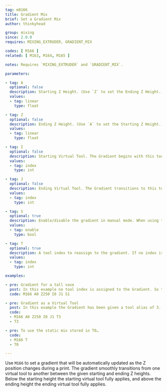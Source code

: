 ```yaml
---
tag: m0166
title: Gradient Mix
brief: Set a Gradient Mix
author: thinkyhead

group: mixing
since: 2.0.0
requires: MIXING_EXTRUDER, GRADIENT_MIX

codes: [ M166 ]
related: [ M163, M164, M165 ]

notes: Requires `MIXING_EXTRUDER` and `GRADIENT_MIX`.

parameters:

- tag: A
  optional: false
  description: Starting Z Height. (Use `Z` to set the Ending Z Height.)
  values:
  - tag: linear
    type: float

- tag: Z
  optional: false
  description: Ending Z Height. (Use `A` to set the Starting Z Height.)
  values:
  - tag: linear
    type: float

- tag: I
  optional: false
  description: Starting Virtual Tool. The Gradient begins with this tool-mix. Below the Starting Z Height the Starting Virtual Tool fully applies.
  values:
  - tag: index
    type: int

- tag: J
  optional: false
  description: Ending Virtual Tool. The Gradient transitions to this tool-mix as Z approaches the Ending Z Height. Above the Ending Z Height the Ending Virtual Tool fully applies.
  values:
  - tag: index
    type: int

- tag: S
  optional: true
  description: Enable/disable the gradient in manual mode. When using the tool index alias, tool-change commands determine whether or not the gradient is enabled.
  values:
  - tag: enable
    type: bool

- tag: T
  optional: true
  description: A tool index to reassign to the gradient. If no index is given, cancel the tool assignment.
  values:
  - tag: index
    type: int

examples:

- pre: Gradient for a tall vase
  post: In this example no tool index is assigned to the Gradient. So the Gradient is enabled using `M166 S1` and disabled with `M166 S0`.
  code: M166 A0 Z250 I0 J1 S1

- pre: Gradient as a Virtual Tool
  post: In this example the Gradient has been given a tool alias of 3. So the Gradient is selected with `T3`, and all other `Tn` commands will select a static mix.
  code:
  - M166 A0 Z250 I0 J1 T3
  - T3

- pre: To use the static mix stored in T0…
  code:
  - M166 T
  - T0

---
```


Use `M166` to set a gradient that will be automatically updated as the Z position changes during a print. The gradient smoothly transitions from one virtual tool to another between the given starting and ending Z heights. Below the starting height the starting virtual tool fully applies, and above the ending height the ending virtual tool fully applies.
